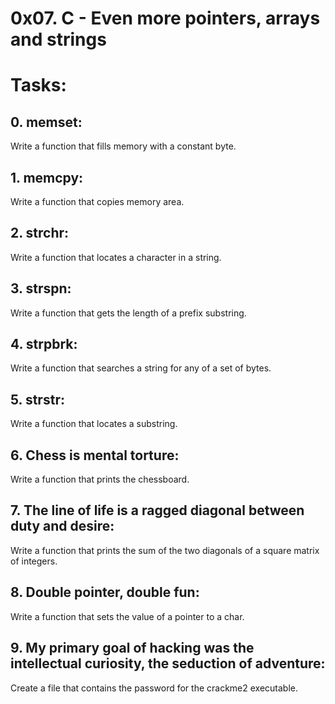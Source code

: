 # 0x07. C - Even more pointers, arrays and strings

# Tasks:

## 0. memset:
Write a function that fills memory with a constant byte.

## 1. memcpy:
Write a function that copies memory area.

## 2. strchr:
Write a function that locates a character in a string.

## 3. strspn:
Write a function that gets the length of a prefix substring.

## 4. strpbrk:
Write a function that searches a string for any of a set of bytes.

## 5. strstr:
Write a function that locates a substring.

## 6. Chess is mental torture:
Write a function that prints the chessboard.

## 7. The line of life is a ragged diagonal between duty and desire:
Write a function that prints the sum of the two diagonals of a square matrix of integers.

## 8. Double pointer, double fun:
Write a function that sets the value of a pointer to a char.

## 9. My primary goal of hacking was the intellectual curiosity, the seduction of adventure:
Create a file that contains the password for the crackme2 executable.
